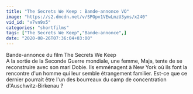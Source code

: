 ```yaml
---
title: "The Secrets We Keep : Bande-annonce VO"
image: "https://s2.dmcdn.net/v/SPOpv1VEwLmzU3yms/x240"
vid_id: "x7vn9x5"
categories: "shortfilms"
tags: ["The Secrets We Keep","Bande-annonce",]
date: "2020-08-26T07:36:04+03:00"
---
```

Bande-annonce du film The Secrets We Keep  <br>A la sortie de la Seconde Guerre mondiale, une femme, Maja, tente de se reconstruire avec son mari Dobie. Ils emménagent à New York où ils font la rencontre d'un homme qui leur semble étrangement familier. Est-ce que ce dernier pourrait être l'un des bourreaux du camp de concentration d'Auschwitz-Birkenau ?
